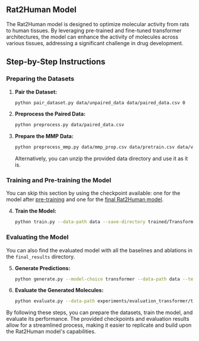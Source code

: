 ## Rat2Human Model

The Rat2Human model is designed to optimize molecular activity from rats to human tissues. By leveraging pre-trained and fine-tuned transformer architectures, the model can enhance the activity of molecules across various tissues, addressing a significant challenge in drug development.

## Step-by-Step Instructions

### Preparing the Datasets

1. **Pair the Dataset:**
   ```bash
   python pair_dataset.py data/unpaired_data data/paired_data.csv 0
   ```
2. **Preprocess the Paired Data:**
   ```bash
   python preprocess.py data/paired_data.csv
   ```
3. **Prepare the MMP Data:**
   ```bash
   python preprocess_mmp.py data/mmp_prop.csv data/pretrain.csv data/vocab.pkl
   ```

   Alternatively, you can unzip the provided data directory and use it as it is.

### Training and Pre-training the Model

You can skip this section by using the checkpoint available: one for the model after [pre-training](https://drive.google.com/file/d/1uwpTL2GhRh_nb5uheZojqgb1qLSVn4TI/view?usp=sharing) and one for the [final Rat2Human model](https://drive.google.com/file/d/1MkKxZWvtqbuj_CzHLfNUczZ8QWilEyvi/view?usp=sharing).

4. **Train the Model:**
   ```bash
   python train.py --data-path data --save-directory trained/Transformer/ --model-choice transformer
   ```

### Evaluating the Model

You can also find the evaluated model with all the baselines and ablations in the `final_results` directory.

5. **Generate Predictions:**
   ```bash
   python generate.py --model-choice transformer --data-path data --test-file-name test --model-path experiments/trained/Transformer/checkpoint --save-directory experiments/evaluation_transformer --vocab-path data/vocab.pkl --epoch 85 --batch-size 1
   ```
6. **Evaluate the Generated Molecules:**
   ```bash
   python evaluate.py --data-path experiments/evaluation_transformer/test/evaluation_85/generated_molecules.csv
   ```

By following these steps, you can prepare the datasets, train the model, and evaluate its performance. The provided checkpoints and evaluation results allow for a streamlined process, making it easier to replicate and build upon the Rat2Human model's capabilities.
